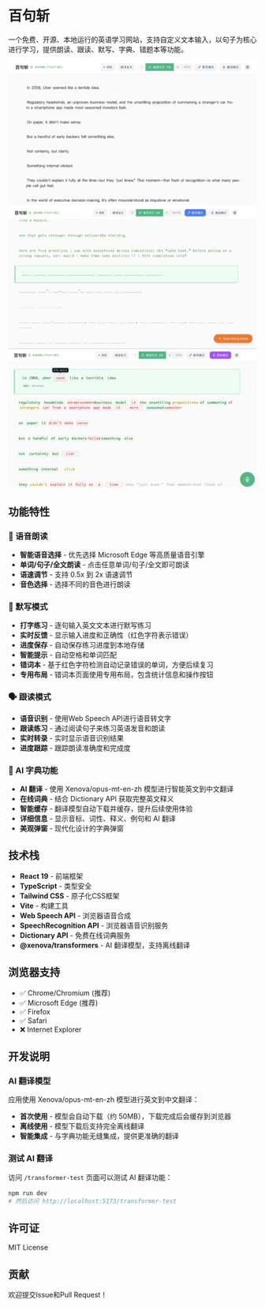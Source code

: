 # 百句斩

一个免费、开源、本地运行的英语学习网站，支持自定义文本输入，以句子为核心进行学习，提供朗读、跟读、默写、字典、错题本等功能。

![百句斩](./docs/app.jpg)
![百句斩](./docs/dictation-mode.jpg)
![百句斩](./docs/recitation-mode.jpg)

## 功能特性

### 🎵 语音朗读
- **智能语音选择** - 优先选择 Microsoft Edge 等高质量语音引擎
- **单词/句子/全文朗读** - 点击任意单词/句子/全文即可朗读
- **语速调节** - 支持 0.5x 到 2x 语速调节
- **音色选择** - 选择不同的音色进行朗读

### 🎤 默写模式
- **打字练习** - 逐句输入英文文本进行默写练习
- **实时反馈** - 显示输入进度和正确性（红色字符表示错误）
- **进度保存** - 自动保存练习进度到本地存储
- **智能提示** - 自动空格和单词匹配
- **错词本** - 基于红色字符检测自动记录错误的单词，方便后续复习
- **专用布局** - 错词本页面使用专用布局，包含统计信息和操作按钮

### 🗣️ 跟读模式
- **语音识别** - 使用Web Speech API进行语音转文字
- **跟读练习** - 通过阅读句子来练习英语发音和朗读
- **实时转录** - 实时显示语音识别结果
- **进度跟踪** - 跟踪朗读准确度和完成度

### 📖 AI 字典功能
- **AI 翻译** - 使用 Xenova/opus-mt-en-zh 模型进行智能英文到中文翻译
- **在线词典** - 结合 Dictionary API 获取完整英文释义
- **智能缓存** - 翻译模型自动下载并缓存，提升后续使用体验
- **详细信息** - 显示音标、词性、释义、例句和 AI 翻译
- **美观弹窗** - 现代化设计的字典弹窗

## 技术栈

- **React 19** - 前端框架
- **TypeScript** - 类型安全
- **Tailwind CSS** - 原子化CSS框架
- **Vite** - 构建工具
- **Web Speech API** - 浏览器语音合成
- **SpeechRecognition API** - 浏览器语音识别服务
- **Dictionary API** - 免费在线词典服务
- **@xenova/transformers** - AI 翻译模型，支持离线翻译

## 浏览器支持

- ✅ Chrome/Chromium (推荐)
- ✅ Microsoft Edge (推荐)
- ✅ Firefox
- ✅ Safari
- ❌ Internet Explorer

## 开发说明

### AI 翻译模型

应用使用 Xenova/opus-mt-en-zh 模型进行英文到中文翻译：

- **首次使用** - 模型会自动下载（约 50MB），下载完成后会缓存到浏览器
- **离线使用** - 模型下载后支持完全离线翻译
- **智能集成** - 与字典功能无缝集成，提供更准确的翻译

### 测试 AI 翻译

访问 `/transformer-test` 页面可以测试 AI 翻译功能：

```bash
npm run dev
# 然后访问 http://localhost:5173/transformer-test
```

## 许可证

MIT License

## 贡献

欢迎提交Issue和Pull Request！
